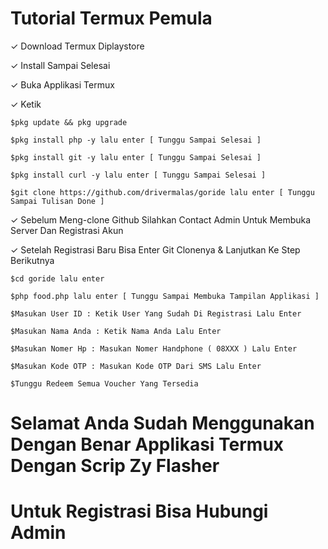# Tutorial Termux Pemula

✓ Download Termux Diplaystore

✓ Install Sampai Selesai

✓ Buka Applikasi Termux

✓ Ketik 

    $pkg update && pkg upgrade

    $pkg install php -y lalu enter [ Tunggu Sampai Selesai ]

    $pkg install git -y lalu enter [ Tunggu Sampai Selesai ]

    $pkg install curl -y lalu enter [ Tunggu Sampai Selesai ]

    $git clone https://github.com/drivermalas/goride lalu enter [ Tunggu Sampai Tulisan Done ]

✓ Sebelum Meng-clone Github Silahkan Contact Admin Untuk Membuka Server Dan Registrasi Akun

✓ Setelah Registrasi Baru Bisa Enter Git Clonenya & Lanjutkan Ke Step Berikutnya

    $cd goride lalu enter

    $php food.php lalu enter [ Tunggu Sampai Membuka Tampilan Applikasi ]

    $Masukan User ID : Ketik User Yang Sudah Di Registrasi Lalu Enter

    $Masukan Nama Anda : Ketik Nama Anda Lalu Enter

    $Masukan Nomer Hp : Masukan Nomer Handphone ( 08XXX ) Lalu Enter

    $Masukan Kode OTP : Masukan Kode OTP Dari SMS Lalu Enter

    $Tunggu Redeem Semua Voucher Yang Tersedia


# Selamat Anda Sudah Menggunakan Dengan Benar Applikasi Termux Dengan Scrip Zy Flasher

# Untuk Registrasi Bisa Hubungi Admin
